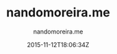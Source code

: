 ---
title: "nandomoreira.me"
github: https://github.com/nandomoreirame/nandomoreira-jekyll-theme
demo: http://nandomoreira.me/nandomoreira-jekyll-theme/
author: nandomoreira.me

ssg:
  - Jekyll
cms:
  - No Cms
date: 2015-11-12T18:06:34Z
github_branch: master
---